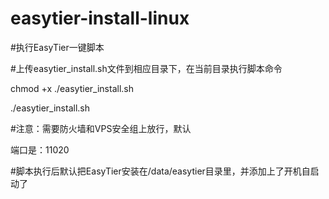 # easytier-install-linux


#执行EasyTier一键脚本

#上传easytier_install.sh文件到相应目录下，在当前目录执行脚本命令

chmod +x ./easytier_install.sh 

./easytier_install.sh

#注意：需要防火墙和VPS安全组上放行，默认

端口是：11020

#脚本执行后默认把EasyTier安装在/data/easytier目录里，并添加上了开机自启动了









